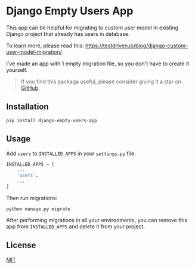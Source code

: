 # Django Empty Users App

This app can be helpful for migrating to custom user model in existing Django project that already has users in database.

To learn more, please read this:
https://testdriven.io/blog/django-custom-user-model-migration/

I've made an app with 1 empty migration file, so you don't have to create it yourself.

> If you find this packaga useful, please consider giving it a star on [GitHub](https://github.com/AllYouZombies/django-empty-users-app).

## Installation

```shell
pip install django-empty-users-app
```

## Usage

Add `users` to `INSTALLED_APPS` in your `settings.py` file.

```python
INSTALLED_APPS = [
    ...
    'users',
    ...
]
```

Then run migrations:

```shell
python manage.py migrate
```

After performing migrations in all your environments, you can remove this app from `INSTALLED_APPS` and delete it from your project.

## License

[MIT](https://choosealicense.com/licenses/mit/)

